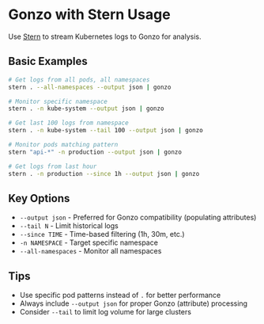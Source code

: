 # Gonzo with Stern Usage

Use [Stern](https://github.com/stern/stern) to stream Kubernetes logs to Gonzo for analysis.

## Basic Examples

```bash
# Get logs from all pods, all namespaces
stern . --all-namespaces --output json | gonzo

# Monitor specific namespace
stern . -n kube-system --output json | gonzo

# Get last 100 logs from namespace
stern . -n kube-system --tail 100 --output json | gonzo

# Monitor pods matching pattern
stern "api-*" -n production --output json | gonzo

# Get logs from last hour
stern . -n production --since 1h --output json | gonzo
```

## Key Options

- `--output json` - Preferred for Gonzo compatibility (populating attributes)
- `--tail N` - Limit historical logs
- `--since TIME` - Time-based filtering (1h, 30m, etc.)
- `-n NAMESPACE` - Target specific namespace
- `--all-namespaces` - Monitor all namespaces

## Tips

- Use specific pod patterns instead of `.` for better performance
- Always include `--output json` for proper Gonzo (attribute) processing
- Consider `--tail` to limit log volume for large clusters
